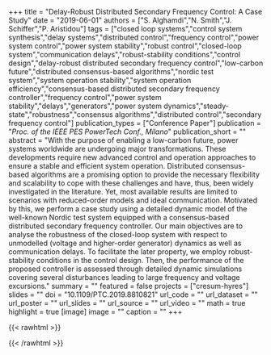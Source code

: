 +++
title = "Delay-Robust Distributed Secondary Frequency Control: A Case Study"
date = "2019-06-01"
authors = ["S. Alghamdi","N. Smith","J. Schiffer","P. Aristidou"]
tags = ["closed loop systems","control system synthesis","delay systems","distributed control","frequency control","power system control","power system stability","robust control","closed-loop system","communication delays","robust-stability conditions","control design","delay-robust distributed secondary frequency control","low-carbon future","distributed consensus-based algorithms","nordic test system","system operation stability","system operation efficiency","consensus-based distributed secondary frequency controller","frequency control","power system stability","delays","generators","power system dynamics","steady-state","robustness","consensus algorithms","distributed control","secondary frequency control"]
publication_types = ["Conference Paper"]
publication = "_Proc. of the IEEE PES PowerTech Conf., Milano_"
publication_short = ""
abstract = "With the purpose of enabling a low-carbon future, power systems worldwide are undergoing major transformations. These developments require new advanced control and operation approaches to ensure a stable and efficient system operation. Distributed consensus-based algorithms are a promising option to provide the necessary flexibility and scalability to cope with these challenges and have, thus, been widely investigated in the literature. Yet, most available results are limited to scenarios with reduced-order models and ideal communication. Motivated by this, we perform a case study using a detailed dynamic model of the well-known Nordic test system equipped with a consensus-based distributed secondary frequency controller. Our main objectives are to analyse the robustness of the closed-loop system with respect to unmodelled (voltage and higher-order generator) dynamics as well as communication delays. To facilitate the later property, we employ robust-stability conditions in the control design. Then, the performance of the proposed controller is assessed through detailed dynamic simulations covering several disturbances leading to large frequency and voltage excursions."
summary = ""
featured = false
projects = ["cresum-hyres"]
slides = ""
doi = "10.1109/PTC.2019.8810821"
url_code = ""
url_dataset = ""
url_poster = ""
url_slides = ""
url_source = ""
url_video = ""
math = true
highlight = true
[image]
image = ""
caption = ""
+++

{{< rawhtml >}}
<div data-badge-details="right" data-badge-type="medium-donut" data-doi="10.1109/PTC.2019.8810821" data-hide-no-mentions="true" class="altmetric-embed"></div>
{{< /rawhtml >}}
